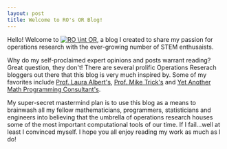```yaml
---
layout: post
title: Welcome to RO's OR Blog!
---
```


Hello! Welcome to <a href="https://www.codecogs.com/eqnedit.php?latex=RO&space;\int&space;OR" target="_blank"><img src="https://latex.codecogs.com/gif.latex?RO&space;\int&space;OR" title="RO \int OR" /></a>, a blog I created to share my passion for operations research with the ever-growing number of STEM enthusaists.

Why do my self-proclaimed expert opinions and posts warrant reading? Great question, they don't! There are several prolific Operations Reserach bloggers out there that this blog is very much inspired by. Some of my favorites include [Prof. Laura Albert's](https://punkrockor.com/), [Prof. Mike Trick's](https://mat.tepper.cmu.edu/blog/) and [Yet Another Math Programming Consultant's](http://yetanothermathprogrammingconsultant.blogspot.com/).

My super-secret mastermind plan is to use this blog as a means to brainwash all my fellow mathematicians, programmers, statisticians and engineers into believing that the umbrella of operations research houses some of the most important computational tools of our time. If I fail...well at least I convinced myself. I hope you all enjoy reading my work as much as I do!
